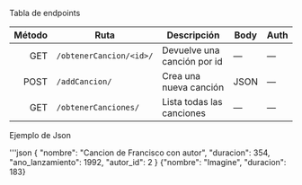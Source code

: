 Tabla de endpoints

| Método | Ruta                                 | Descripción                 | Body | Auth |
| -----: | ------------------------------------ | --------------------------- | ---- | ---- |
|    GET | `/obtenerCancion/<id>/`              | Devuelve una canción por id | —    | —    |
|   POST | `/addCancion/`                       | Crea una nueva canción      | JSON | —    |
|    GET | `/obtenerCanciones/`                 | Lista todas las canciones   | —    | —    |


Ejemplo de Json

'''json
{
  "nombre": "Cancion de Francisco con autor",
  "duracion": 354,
  "ano_lanzamiento": 1992,
  "autor_id": 2
}
{"nombre": "Imagine", "duracion": 183}
